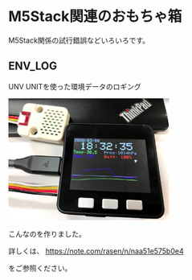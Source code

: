 # M5Stack関連のおもちゃ箱
M5Stack関係の試行錯誤などいろいろです。

## ENV_LOG
UNV UNITを使った環境データのロギング

<img src="https://github.com/kagurazakarasen/M5Stack/blob/Garage/Garage/graph_img1.png" alt="サンプル" title="サンプル" width=320px>

こんなのを作りました。

詳しくは、
https://note.com/rasen/n/naa51e575b0e4

をご参照ください。
